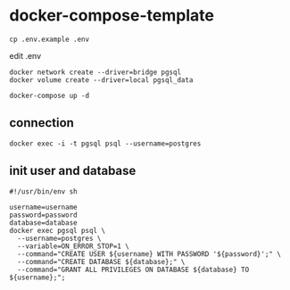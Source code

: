 # docker-compose-template

```
cp .env.example .env
```

edit .env

```
docker network create --driver=bridge pgsql
docker volume create --driver=local pgsql_data
```

```
docker-compose up -d
```

## connection
```shell
docker exec -i -t pgsql psql --username=postgres
```

## init user and database
```shell
#!/usr/bin/env sh

username=username
password=password
database=database
docker exec pgsql psql \
  --username=postgres \
  --variable=ON_ERROR_STOP=1 \
  --command="CREATE USER ${username} WITH PASSWORD '${password}';" \
  --command="CREATE DATABASE ${database};" \
  --command="GRANT ALL PRIVILEGES ON DATABASE ${database} TO ${username};";
```
